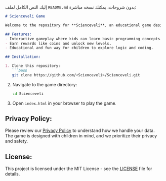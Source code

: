 إليك النص الكامل لملف `README.md` بدون شروحات، يمكنك نسخه مباشرة:

```markdown
# Scienceveli Game

Welcome to the repository for **Scienceveli**, an educational game designed to teach kids the basics of programming in a fun and interactive way!

## Features:
- Interactive gameplay where kids can learn basic programming concepts.
- Earn rewards like coins and unlock new levels.
- Educational and fun way for children to explore logic and coding.

## Installation:

1. Clone this repository:
   ```bash
   git clone https://github.com/<Scienceveli>/Scienceveli.git
   ```

2. Navigate to the game directory:
   ```bash
   cd Scienceveli
   ```

3. Open `index.html` in your browser to play the game.

## Privacy Policy:
Please review our [Privacy Policy](privacy/index.html) to understand how we handle your data. The game is designed with children in mind, and we prioritize their privacy and safety.

## License:
This project is licensed under the MIT License - see the [LICENSE](LICENSE) file for details.
```

